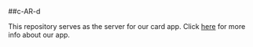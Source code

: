 ##c-AR-d

This repository serves as the server for our card app.
Click [here](https://github.com/lises-mermaid/c-AR-d) for more info about our app.
